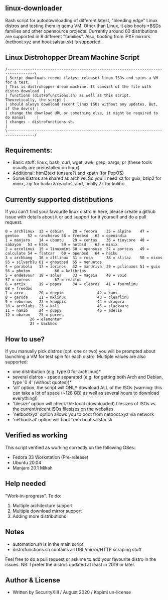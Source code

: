 ## linux-downloader
Bash script for autodownloading of different latest, "bleeding edge" Linux distros and testing them in qemu VM. Other than Linux, it also boots *BSDs families and other opensource projects. Currently around 60 distributions are supported in 8 different "families". Also, booting from iPXE mirrors (netboot.xyz and boot.salstar.sk) is supported.

## Linux Distrohopper Dream Machine Script
```
/----------------------------------------------------------------------------------\
| Script downloads recent (latest release) linux ISOs and spins a VM for a test.   |
| This is distrohopper dream machine. It consist of the file with distro download  | 
| functions (distrofunctions.sh) as well as this script. Theoretically, the script | 
| should always download recent linux ISOs without any updates. But, if the dev(s) |
| change the download URL or something else, it might be required to do manual     |
| changes - distrofunctions.sh.                                                    |
\----------------------------------------------------------------------------------/
```

## Requirements: 
* Basic stuff: linux, bash, curl, wget, awk, grep, xargs, pr (these tools usually are preinstalled on linux)
* Additional: html2text (unsure?) and xpath (for PopOS)
* Some distros are shared as archive. So you'll need xz for guix, bzip2 for minix, zip for haiku & reactos, and, finally 7z for kolibri.

## Currently supported distributions
If you can't find your favourite linux distro in here, please create a github issue with details about it or add support for it yourself and do a pull request.
```
0 = archlinux  13 = debian    28 = fedora    35 = alpine    47 = gentoo	   52 = rancheros 58 = freebsd	 62 = openindia
1 = manjaro    14 = ubuntu    29 = centos    36 = tinycore  48 = sabayon   53 = k3os	  59 = netbsd	 63 = minix
2 = arcolinux  15 = linuxmint 30 = opensuse  37 = porteus   49 = calculate 54 = flatcar	  60 = openbsd	 64 = haiku
3 = archbang   16 = altlinux  31 = rosa	     38 = slitaz    50 = nixos	   55 = silverblu 61 = ghostbsd	 65 = menuetos
4 = parabola   17 = zorinos   32 = mandriva  39 = pclinuxos 51 = guix	   56 = photon	  		 66 = kolibrios
5 = endeavour  18 = solus     33 = mageia    40 = void	    		   57 = coreos	  		 67 = reactos
6 = artix      19 = popos     34 = clearos   41 = fourmlinu 		   		  		 68 = freedos
7 = arco       20 = deepin    		     42 = kaos	    		   		  		 
8 = garuda     21 = mxlinux   		     43 = clearlinu 		   		  		 
9 = rebornos   22 = knoppix   		     44 = dragora   		   		  		 
10 = archlabs  23 = kali      		     45 = slackware 		   		  		 
11 = namib     24 = puppy     		     46 = adelie    		   		  		 
12 = obarun    25 = pureos    		     		    		   		  		 
	       26 = elementar 		     		    		   		  		 
	       27 = backbox
```

## How to use?
If you manually pick distros (opt. one or two) you will be prompted about launching a VM for test spin for each distro.
Multiple values are also supported:
* one distribution (e.g. type 0 for archlinux)*
* several distros - space separated (e.g. for getting both Arch and Debian, type '0 4' (without quotes))*
* 'all' option, the script will ONLY download ALL of the ISOs (warning: this can take a lot of space (~128 GB) as well as several hours to download everything!)
* 'filesize' option will check the local (downloaded) filesizes of ISOs vs. the current/recent ISOs filesizes on the websites
* 'netbootxyz' option allows you to boot from netboot.xyz via network
* 'netbootsal' option will boot from boot.salstar.sk

## Verified as working
This script verified as working correctly on the following OSes:
* Fedora 33 Workstation (Pre-release)
* Ubuntu 20.04
* Manjaro 20.1 Mikah

## Help needed
"Work-in-progress". To do:	
1. Multiple architecture support
2. Multiple download mirror support
3. Adding more distributions

## Notes
* automation.sh is in the main script
* distrofunctions.sh contains all URL/mirror/HTTP scraping stuff

Feel free to do a pull request or ask me to add your favourite distro in the issues.
NB: I prefer the distros updated at least in 2019 or later.

## Author & License
* Written by SecurityXIII / August 2020 / Kopimi un-license
